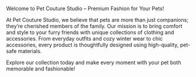 Welcome to Pet Couture Studio – Premium Fashion for Your Pets!

At Pet Couture Studio, we believe that pets are more than just companions; they’re cherished members of the family. Our mission is to bring comfort and style to your furry friends with unique collections of clothing and accessories. From everyday outfits and cozy winter wear to chic accessories, every product is thoughtfully designed using high-quality, pet-safe materials.

Explore our collection today and make every moment with your pet both memorable and fashionable!
